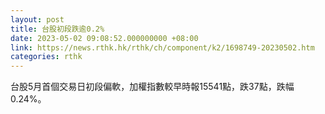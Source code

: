 ```yaml
---
layout: post
title: 台股初段跌逾0.2%
date: 2023-05-02 09:08:52.000000000 +08:00
link: https://news.rthk.hk/rthk/ch/component/k2/1698749-20230502.htm
categories: rthk
---
```


台股5月首個交易日初段偏軟，加權指數較早時報15541點，跌37點，跌幅0.24%。

